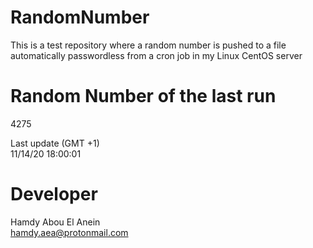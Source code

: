# RandomNumber    
This is a test repository where a random number is pushed to a file automatically passwordless from a cron job in my Linux CentOS server    
# Random Number of the last run   
4275
      
Last update (GMT +1)    
11/14/20 18:00:01
# Developer    
Hamdy Abou El Anein   
hamdy.aea@protonmail.com
